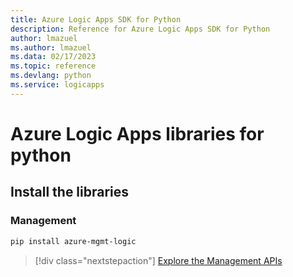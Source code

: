 ```yaml
---
title: Azure Logic Apps SDK for Python
description: Reference for Azure Logic Apps SDK for Python
author: lmazuel
ms.author: lmazuel
ms.data: 02/17/2023
ms.topic: reference
ms.devlang: python
ms.service: logicapps
---
```

# Azure Logic Apps libraries for python

## Install the libraries


### Management

```bash
pip install azure-mgmt-logic
```
> [!div class="nextstepaction"]
> [Explore the Management APIs](/python/api/azure-mgmt-logic)